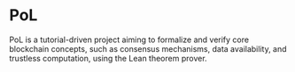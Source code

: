 # PoL

PoL is a tutorial-driven project aiming to formalize and verify core blockchain concepts, such as consensus mechanisms, data availability, and trustless computation, using the Lean theorem prover.
